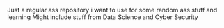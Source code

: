 Just a regular ass repository i want to use for some random ass stuff and learning
Might include stuff from Data Science and Cyber Security
